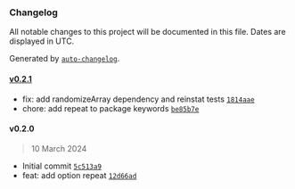### Changelog

All notable changes to this project will be documented in this file. Dates are displayed in UTC.

Generated by [`auto-changelog`](https://github.com/CookPete/auto-changelog).

#### [v0.2.1](https://github.com/ChrisCodesThings/ultimate-random-number-er/compare/v0.2.0...v0.2.1)

- fix: add randomizeArray dependency and reinstat tests [`1814aae`](https://github.com/ChrisCodesThings/ultimate-random-number-er/commit/1814aaec355b7f0dee8911e0d1cfebdf20410d2e)
- chore: add repeat to package keywords [`be85b7e`](https://github.com/ChrisCodesThings/ultimate-random-number-er/commit/be85b7e40ee69bc2594707dfe0d5dae51651f684)

#### v0.2.0

> 10 March 2024

- Initial commit [`5c513a9`](https://github.com/ChrisCodesThings/ultimate-random-number-er/commit/5c513a91fc4df644195bf9b5c96898195838fe19)
- feat: add option repeat [`12d66ad`](https://github.com/ChrisCodesThings/ultimate-random-number-er/commit/12d66ad1ec5c27484883c7f612d0e6d71d428230)
